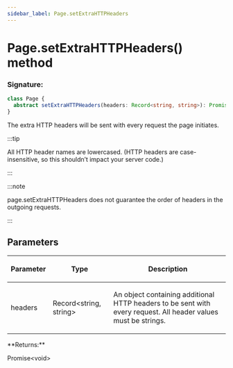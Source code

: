```yaml
---
sidebar_label: Page.setExtraHTTPHeaders
---
```


# Page.setExtraHTTPHeaders() method

### Signature:

```typescript
class Page {
  abstract setExtraHTTPHeaders(headers: Record<string, string>): Promise<void>;
}
```

The extra HTTP headers will be sent with every request the page initiates.

:::tip

All HTTP header names are lowercased. (HTTP headers are case-insensitive, so this shouldn’t impact your server code.)

:::

:::note

page.setExtraHTTPHeaders does not guarantee the order of headers in the outgoing requests.

:::

## Parameters

<table><thead><tr><th>

Parameter

</th><th>

Type

</th><th>

Description

</th></tr></thead>
<tbody><tr><td>

headers

</td><td>

Record&lt;string, string&gt;

</td><td>

An object containing additional HTTP headers to be sent with every request. All header values must be strings.

</td></tr>
</tbody></table>
**Returns:**

Promise&lt;void&gt;
